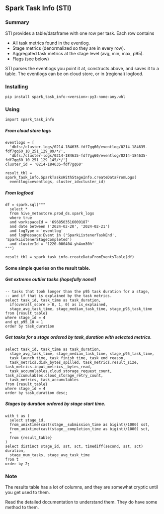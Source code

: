 ## Spark Task Info (STI)

### Summary

STI provides a table/dataframe with one row per task.
Each row contains
- All task metrics found in the eventlog.
- Stage metrics (denormalized so they are in every row).
- Aggregated task metrics at the stage level (avg, min, max, p95).
- Flags (see below)

STI parses the eventlogs you point it at, constructs above, and saves it to a table.
The eventlogs can be on cloud store, or in (regional) logfood.

### Installing

```pip install spark_task_info-<version>-py3-none-any.whl```

### Using

```
import spark_task_info
```

##### From cloud store logs
```
eventlogs = [
  'dbfs:/cluster-logs/0214-184635-fdf7gq60/eventlog/0214-184635-fdf7gq60_10_251_129_89/*/',
  'dbfs:/cluster-logs/0214-184635-fdf7gq60/eventlog/0214-184635-fdf7gq60_10_251_129_145/*/']
cluster_id = '0214-184635-fdf7gq60'

result_tbl = spark_task_info.SparkTasksWithStageInfo.createDataFromLogs(
  eventlogs=eventlogs, cluster_id=cluster_id)

```
##### From logfood
```
df = spark.sql("""
  select *
  from hive_metastore.prod_ds.spark_logs
  where true
  and workspaceId = '6968503516009187'
  and date between ('2024-02-20', '2024-02-21')
  and logType = 'eventlog'
  and logMessage:Event in ('SparkListenerTaskEnd', 'SparkListenerStageCompleted')
  and clusterId = '1220-000404-yh4um30h'
""")

result_tbl = spark_task_info.createDataFromEventsTable(df)
```


#### Some simple queries on the result table.

##### Get extreme outlier tasks (hopefully none!)
```
-- tasks that took longer than the p95 task duration for a stage,
-- and if that is explained by the task metrics.
select task_id, task_time as task_duration,
  if(overall_score > 0, 1, 0) as is_explained, 
  stage_avg_task_time, stage_median_task_time, stage_p95_task_time
from {result_table}
where stage_id = 4
and gt_p95_10 = 1
order by task_duration
```

##### Get tasks for a stage ordered by task_duration with selected metrics.
```
select task_id, task_time as task_duration,
  stage_avg_task_time, stage_median_task_time, stage_p95_task_time,
  task_launch_time, task_finish_time, task_end_reason, 
  task_metrics.disk_bytes_spilled, task_metrics.result_size, task_metrics.input_metrics__bytes_read,
  task_accumulables.cloud_storage_request_count, task_accumulables.cloud_storage_retry_count,
  task_metrics, task_accumulables
from {result_table}
where stage_id = 4
order by task_duration desc;
```

##### Stages by duration ordered by stage start time.
```
with t as (
  select stage_id,
  from_unixtime(cast(stage__submission_time as bigint)/1000) sst,
  from_unixtime(cast(stage__completion_time as bigint)/1000) sct, 
  *  
  from {result_table}
)
select distinct stage_id, sst, sct, timediff(second, sst, sct) duration,
  stage_num_tasks, stage_avg_task_time
from t
order by 2;
```

### Note

The results table has a lot of columns, and they are somewhat cryptic until you get used to them.

Read the detailed documentation to understand them. They do have some method to them.